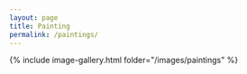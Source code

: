 ```yaml
---
layout: page
title: Painting
permalink: /paintings/
---
```


{% include image-gallery.html folder="/images/paintings" %}

